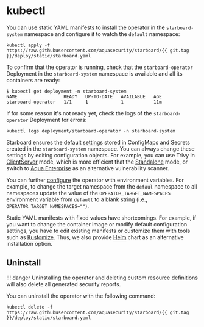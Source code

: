 # kubectl

You can use static YAML manifests to install the operator in the `starboard-system` namespace and configure it to watch
the `default` namespace:

```
kubectl apply -f https://raw.githubusercontent.com/aquasecurity/starboard/{{ git.tag }}/deploy/static/starboard.yaml
```

To confirm that the operator is running, check that the `starboard-operator` Deployment in the `starboard-system`
namespace is available and all its containers are ready:

```console
$ kubectl get deployment -n starboard-system
NAME                 READY   UP-TO-DATE   AVAILABLE   AGE
starboard-operator   1/1     1            1           11m
```

If for some reason it's not ready yet, check the logs of the `starboard-operator` Deployment for errors:

```
kubectl logs deployment/starboard-operator -n starboard-system
```

Starboard ensures the default [settings] stored in ConfigMaps and Secrets created in the `starboard-system` namespace.
You can always change these settings by editing configuration objects. For example, you can use Trivy in [ClientServer]
mode, which is more efficient that the [Standalone] mode, or switch to [Aqua Enterprise] as an alternative vulnerability
scanner.

You can further [configure](./../configuration.md) the operator with environment variables. For example, to change the
target namespace from the `defaul` namespace to all namespaces update the value of the `OPERATOR_TARGET_NAMESPACES`
environment variable from `default` to a blank string (i.e., `OPERATOR_TARGET_NAMESPACES=""`).

Static YAML manifests with fixed values have shortcomings. For example, if you want to change the container image or
modify default configuration settings, you have to edit existing manifests or customize them with tools such as
[Kustomize]. Thus, we also provide [Helm] chart as an alternative installation option.

## Uninstall

!!! danger
    Uninstalling the operator and deleting custom resource definitions will also delete all generated security reports.

You can uninstall the operator with the following command:

```
kubectl delete -f https://raw.githubusercontent.com/aquasecurity/starboard/{{ git.tag }}/deploy/static/starboard.yaml
```

[settings]: ./../../settings.md
[Standalone]: ./../../integrations/vulnerability-scanners/trivy.md#standalone
[ClientServer]: ./../../integrations/vulnerability-scanners/trivy.md#clientserver
[Aqua Enterprise]: ./../../integrations/vulnerability-scanners/aqua-enterprise.md
[Kustomize]: https://kustomize.io
[Helm]: ./helm.md

